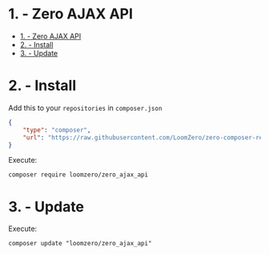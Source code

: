 # 1. - Zero AJAX API

- [1. - Zero AJAX API](#1---zero-ajax-api)
- [2. - Install](#2---install)
- [3. - Update](#3---update)

# 2. - Install 

Add this to your `repositories` in `composer.json`

```json
{
    "type": "composer",
    "url": "https://raw.githubusercontent.com/LoomZero/zero-composer-register/master/"
}
```

Execute:

`composer require loomzero/zero_ajax_api`

# 3. - Update

Execute:

`composer update "loomzero/zero_ajax_api"`